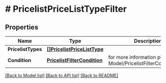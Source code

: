 # # PricelistPriceListTypeFilter


## Properties 


Name | Type | Description | Notes
------------ | ------------- | ------------- | -------------
**PricelistTypes**| [**[]PricelistPriceListType**](PricelistPriceListType.md) |   | [optional]
**Condition**| [**PricelistFilterCondition**](PricelistFilterCondition.md) |  for more information please, see Model/PricelistFilterCondition.php  | [optional] [default to PRICELISTFILTERCONDITION_IN]


[[Back to Model list]](../../README.md#models) [[Back to API list]](../../README.md#endpoints) [[Back to README]](../../README.md)

